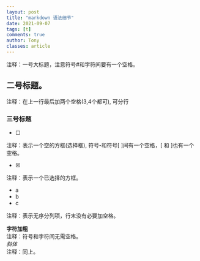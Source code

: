 ```yaml
---
layout: post
title: "markdown 语法细节"
date: 2021-09-07
tags: [t]
comments: true
author: Tony
classes: article
---     
```

注释：一号大标题，注意符号#和字符间要有一个空格。     
## 二号标题。   
注释：在上一行最后加两个空格(3,4个都可),   可分行
###  三号标题
- [ ]      
注释：表示一个空的方框(选择框), 符号-和符号[ ]间有一个空格，[  和  ]也有一个空格。       

- [x] 

注释：表示一个已选择的方框。      
- a
- b
- c

注释：表示无序分列项，行末没有必要加空格。  

**字符加粗**        
注释：符号和字符间无需空格。    
_斜体_        
注释：同上。    
